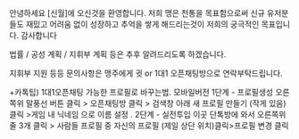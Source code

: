 안녕하세요 [신월]에 오신것을 환영합니다.
저희 맹은 천통을 목표함으로써 신규 유저분들도 재밌고 어려움 없이 성장하고 추억을 쌓게 해드리는것이 저희의 궁극적인 목표입니다. 감사합니다

법률 / 공성 계획 / 지휘부 계획 등은 추후 알려드리도록 하겠습니다. 

지휘부 지원 등등 문의사항은 맹주에게 귓 or 
1대1  오픈채팅방으로 연락부탁드립니다.

+카톡팁) 1대1오픈채팅 가능한 프로필로 바꾸는법. 
모바일버전
1단계 - 프로필생성
오른쪽위 말풍선 버튼 클릭 > 오픈채팅방 클릭 > 검색창 아래 새 프로필 만들기 (작게 있음) 클릭 >게임 내 닉네임 으로 이름 설정 .
2단계 - 실전투입
이곳 단톡방에 와서 오른쪽위 줄 3개 클릭 > 사람들 프로필 중 자신의 프로필 (제일 상단 위치)클릭>프로필 변경 클릭

